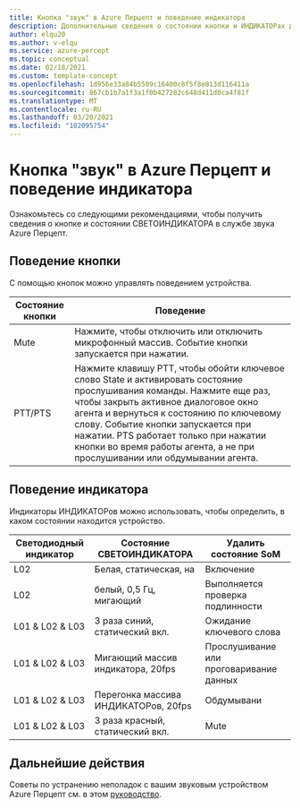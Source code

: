 ```yaml
---
title: Кнопка "звук" в Azure Перцепт и поведение индикатора
description: Дополнительные сведения о состоянии кнопки и ИНДИКАТОРах для Перцепт звука Azure
author: elqu20
ms.author: v-elqu
ms.service: azure-percept
ms.topic: conceptual
ms.date: 02/18/2021
ms.custom: template-concept
ms.openlocfilehash: 1d956e33a84b5509c16400c8f5f8e813d116411a
ms.sourcegitcommit: 867cb1b7a1f3a1f0b427282c648d411d0ca4f81f
ms.translationtype: MT
ms.contentlocale: ru-RU
ms.lasthandoff: 03/20/2021
ms.locfileid: "102095754"
---
```

# <a name="azure-percept-audio-button-and-led-behavior"></a>Кнопка "звук" в Azure Перцепт и поведение индикатора

Ознакомьтесь со следующими рекомендациями, чтобы получить сведения о кнопке и состоянии СВЕТОИНДИКАТОРА в службе звука Azure Перцепт.

## <a name="button-behavior"></a>Поведение кнопки

С помощью кнопок можно управлять поведением устройства.

|Состояние кнопки|  Поведение|
|------------|----------|
|Mute|  Нажмите, чтобы отключить или отключить микрофонный массив. Событие кнопки запускается при нажатии.|
|PTT/PTS|   Нажмите клавишу PTT, чтобы обойти ключевое слово State и активировать состояние прослушивания команды. Нажмите еще раз, чтобы закрыть активное диалоговое окно агента и вернуться к состоянию по ключевому слову. Событие кнопки запускается при нажатии. PTS работает только при нажатии кнопки во время работы агента, а не при прослушивании или обдумывании агента.|

## <a name="led-behavior"></a>Поведение индикатора

Индикаторы ИНДИКАТОРов можно использовать, чтобы определить, в каком состоянии находится устройство.

|Светодиодный индикатор|   Состояние СВЕТОИНДИКАТОРА|  Удалить состояние SoM|
|---|------------|----------------| 
|L02|   Белая, статическая, на |Включение |
|L02|   белый, 0,5 Гц, мигающий|  Выполняется проверка подлинности |
|L01 & L02 & L03|   3 раза синий, статический вкл.|     Ожидание ключевого слова|
|L01 & L02 & L03|   Мигающий массив индикатора, 20fps | Прослушивание или проговаривание данных|
|L01 & L02 & L03|   Перегонка массива ИНДИКАТОРов, 20fps|    Обдумывани|
|L01 & L02 & L03|   3 раза красный, статический вкл. | Mute|

## <a name="next-steps"></a>Дальнейшие действия

Советы по устранению неполадок с вашим звуковым устройством Azure Перцепт см. в этом [руководство](./troubleshoot-audio-accessory-speech-module.md).